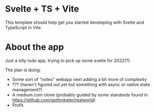 # Svelte + TS + Vite

This template should help get you started developing with Svelte and TypeScript in Vite.

# About the app

Just a silly todo app, trying to pick up some svelte for 2022(?).

The plan is doing:

- Some sort of "notes" webapp next adding a bit more of complexity
- ??? (haven't figured out yet but something with async or native state management?)
- A medium.com clone (probably guided by some standards found in https://github.com/gothinkster/realworld)
- Profit.
